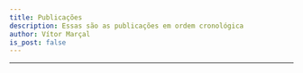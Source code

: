 ```yaml
---
title: Publicações
description: Essas são as publicações em ordem cronológica
author: Vítor Marçal
is_post: false
---
```


----
